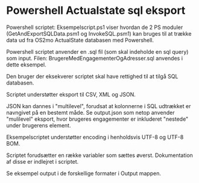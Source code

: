 # Powershell Actualstate sql eksport

Powershell scriptet: Eksempelscript.ps1 viser hvordan de 2 PS moduler (GetAndExportSQLData.psm1 og InvokeSQL.psm1) kan bruges til at trække data ud fra OS2mo ActualState databasen med Powershell.

Powershell scriptet anvender en .sql fil (som skal indeholde en sql query) som input. Filen: BrugereMedEngagementerOgAdresser.sql anvendes i dette eksempel.

Den bruger der eksekverer scriptet skal have rettighed til at tilgå SQL databasen.

Scriptet understøtter eksport til CSV, XML og JSON. 

JSON kan dannes i "multilevel", forudsat at kolonnerne i SQL udtrækket er navngivet på en bestemt måde. Se output.json som netop anvender "mulilevel" eksport, hvor brugeres engagementer er inkluderet "nestede" under brugerens element.

Eksempelscriptet understøtter encoding i henholdsvis UTF-8 og UTF-8 BOM.

Scriptet forudsætter en række variabler som sættes øverst. Dokumentation af disse er indlejret i scriptet.

Se eksempel output i de forskellige formater i Output mappen.
